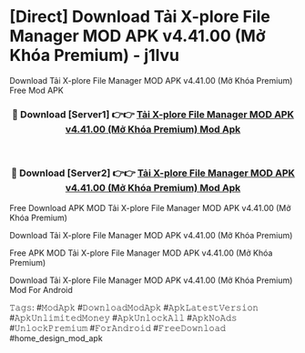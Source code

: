 # [Direct] Download Tải X-plore File Manager MOD APK v4.41.00 (Mở Khóa Premium) - j1lvu
Download Tải X-plore File Manager MOD APK v4.41.00 (Mở Khóa Premium) Free Mod APK

<div align="center">
<h3>🔴 Download [Server1] 👉👉 <a href="https://apk-comot.site?title=Tải_X-plore_File_Manager_MOD_APK_v4.41.00_(Mở_Khóa_Premium)">Tải X-plore File Manager MOD APK v4.41.00 (Mở Khóa Premium) Mod Apk</a></h3><br>

<h3>🔴 Download [Server2] 👉👉 <a href="https://apk-comot.site?title=Tải_X-plore_File_Manager_MOD_APK_v4.41.00_(Mở_Khóa_Premium)">Tải X-plore File Manager MOD APK v4.41.00 (Mở Khóa Premium) Mod Apk</a></h3>
</div>


Free Download APK MOD Tải X-plore File Manager MOD APK v4.41.00 (Mở Khóa Premium)

Download Tải X-plore File Manager MOD APK v4.41.00 (Mở Khóa Premium) 

Free APK MOD Tải X-plore File Manager MOD APK v4.41.00 (Mở Khóa Premium) 

Download Tải X-plore File Manager MOD APK v4.41.00 (Mở Khóa Premium) Mod For Android

𝚃𝚊𝚐𝚜: #𝙼𝚘𝚍𝙰𝚙𝚔 #𝙳𝚘𝚠𝚗𝚕𝚘𝚊𝚍𝙼𝚘𝚍𝙰𝚙𝚔 #𝙰𝚙𝚔𝙻𝚊𝚝𝚎𝚜𝚝𝚅𝚎𝚛𝚜𝚒𝚘𝚗 #𝙰𝚙𝚔𝚄𝚗𝚕𝚒𝚖𝚒𝚝𝚎𝚍𝙼𝚘𝚗𝚎𝚢 #𝙰𝚙𝚔𝚄𝚗𝚕𝚘𝚌𝚔𝙰𝚕𝚕 #𝙰𝚙𝚔𝙽𝚘𝙰𝚍𝚜 #𝚄𝚗𝚕𝚘𝚌𝚔𝙿𝚛𝚎𝚖𝚒𝚞𝚖 #𝙵𝚘𝚛𝙰𝚗𝚍𝚛𝚘𝚒𝚍 #𝙵𝚛𝚎𝚎𝙳𝚘𝚠𝚗𝚕𝚘𝚊𝚍 #home_design_mod_apk